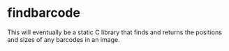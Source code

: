 # findbarcode

This will eventually be a static C library that finds and returns the positions and sizes of any
barcodes in an image.
